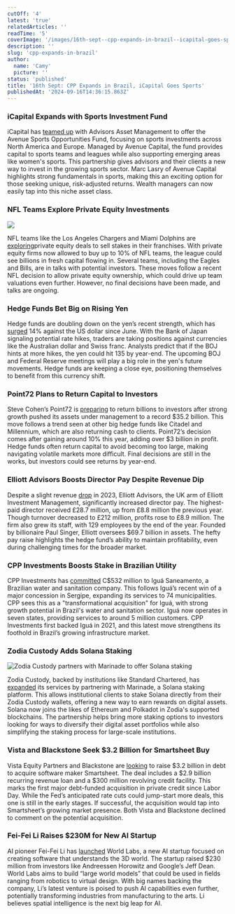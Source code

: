 ```yaml
---
cutOff: '4'
latest: 'true'
relatedArticles: ''
readTime: '5'
coverImage: '/images/16th-sept--cpp-expands-in-brazil--icapital-goes-sports-a-g5MT.webp'
description: ''
slug: 'cpp-expands-in-brazil'
author:
  name: 'Camy'
  picture: ''
status: 'published'
title: '16th Sept: CPP Expands in Brazil, iCapital Goes Sports'
publishedAt: '2024-09-16T14:36:15.863Z'
---
```


### iCapital Expands with Sports Investment Fund

iCapital has [teamed up](https://www.investmentnews.com/alternatives/icapital-gives-advisors-more-skin-in-the-sports-investing-game/257165) with Advisors Asset Management to offer the Avenue Sports Opportunities Fund, focusing on sports investments across North America and Europe. Managed by Avenue Capital, the fund provides capital to sports teams and leagues while also supporting emerging areas like women's sports. This partnership gives advisors and their clients a new way to invest in the growing sports sector. Marc Lasry of Avenue Capital highlights strong fundamentals in sports, making this an exciting option for those seeking unique, risk-adjusted returns. Wealth managers can now easily tap into this niche asset class.

### NFL Teams Explore Private Equity Investments

![](/images/16th-sept--cpp-expands-in-brazil--icapital-goes-sports-a-U2OT.webp)

NFL teams like the Los Angeles Chargers and Miami Dolphins are [exploring](https://www.bnnbloomberg.ca/investing/2024/09/13/chargers-dolphins-among-nfl-teams-weighing-private-equity-deals/)private equity deals to sell stakes in their franchises. With private equity firms now allowed to buy up to 10% of NFL teams, the league could see billions in fresh capital flowing in. Several teams, including the Eagles and Bills, are in talks with potential investors. These moves follow a recent NFL decision to allow private equity ownership, which could drive up team valuations even further. However, no final decisions have been made, and talks are ongoing.

### Hedge Funds Bet Big on Rising Yen

Hedge funds are doubling down on the yen’s recent strength, which has [surged](https://www.hedgeweek.com/hedge-funds-up-bets-on-yen-rally/) 14% against the US dollar since June. With the Bank of Japan signaling potential rate hikes, traders are taking positions against currencies like the Australian dollar and Swiss franc. Analysts predict that if the BOJ hints at more hikes, the yen could hit 135 by year-end. The upcoming BOJ and Federal Reserve meetings will play a big role in the yen's future movements. Hedge funds are keeping a close eye, positioning themselves to benefit from this currency shift.

### Point72 Plans to Return Capital to Investors

Steve Cohen’s Point72 is [preparing](https://www.hedgeweek.com/point72-to-return-billions-in-bid-to-cap-assets/) to return billions to investors after strong growth pushed its assets under management to a record $35.2 billion. This move follows a trend seen at other big hedge funds like Citadel and Millennium, which are also returning cash to clients. Point72’s decision comes after gaining around 10% this year, adding over $3 billion in profit. Hedge funds often return capital to avoid becoming too large, making navigating volatile markets more difficult. Final decisions are still in the works, but investors could see returns by year-end.

### Elliott Advisors Boosts Director Pay Despite Revenue Dip

Despite a slight revenue [drop](https://www.hedgeweek.com/elliott-advisors-ups-director-pay-by-382-despite-revenue-dip/#:~:text=The%20report%20cites%20the%20firm%27s,m%20in%20the%20same%20period.) in 2023, Elliott Advisors, the UK arm of Elliott Investment Management, significantly increased director pay. The highest-paid director received £28.7 million, up from £8.8 million the previous year. Though turnover decreased to £212 million, profits rose to £8.9 million. The firm also grew its staff, with 129 employees by the end of the year. Founded by billionaire Paul Singer, Elliott oversees $69.7 billion in assets. The hefty pay raise highlights the hedge fund’s ability to maintain profitability, even during challenging times for the broader market.

### CPP Investments Boosts Stake in Brazilian Utility

CPP Investments has [committed](https://www.cppinvestments.com/redaction/#:~:text=SAO%20PAULO%2C%20September%2010%2C%202024,and%20sanitation%20company%20Igu%C3%A1%20Saneamento.) C$532 million to Iguá Saneamento, a Brazilian water and sanitation company. This follows Iguá’s recent win of a major concession in Sergipe, expanding its services to 74 municipalities. CPP sees this as a "transformational acquisition" for Iguá, with strong growth potential in Brazil's water and sanitation sector. Iguá now operates in seven states, providing services to around 5 million customers. CPP Investments first backed Iguá in 2021, and this latest move strengthens its foothold in Brazil’s growing infrastructure market.

### Zodia Custody Adds Solana Staking

![Zodia Custody partners with Marinade to offer Solana staking](/images/16th-sept--cpp-expands-in-brazil--icapital-goes-sports-b-k5Mz.webp)

Zodia Custody, backed by institutions like Standard Chartered, has [expanded](https://www.hedgeweek.com/zodia-partners-with-marinade-to-provide-institutional-clients-access-to-solana-staking/) its services by partnering with Marinade, a Solana staking platform. This allows institutional clients to stake Solana directly from their Zodia Custody wallets, offering a new way to earn rewards on digital assets. Solana now joins the likes of Ethereum and Polkadot in Zodia's supported blockchains. The partnership helps bring more staking options to investors looking for ways to diversify their digital asset portfolios while also simplifying the staking process for large-scale institutions.

### Vista and Blackstone Seek $3.2 Billion for Smartsheet Buy

Vista Equity Partners and Blackstone are [looking](https://www.bnnbloomberg.ca/investing/2024/09/13/vista-blackstone-seek-32-billion-private-debt-for-smartsheet/) to raise $3.2 billion in debt to acquire software maker Smartsheet. The deal includes a $2.9 billion recurring revenue loan and a $300 million revolving credit facility. This marks the first major debt-funded acquisition in private credit since Labor Day. While the Fed’s anticipated rate cuts could jump-start more deals, this one is still in the early stages. If successful, the acquisition would tap into Smartsheet’s growing market presence. Both Vista and Blackstone declined to comment on the potential acquisition.

### Fei-Fei Li Raises $230M for New AI Startup

AI pioneer Fei-Fei Li has [launched](https://www.bnnbloomberg.ca/business/technology/2024/09/13/ai-pioneer-fei-fei-li-raises-230-million-for-new-startup-world-labs/) World Labs, a new AI startup focused on creating software that understands the 3D world. The startup raised $230 million from investors like Andreessen Horowitz and Google’s Jeff Dean. World Labs aims to build “large world models” that could be used in fields ranging from robotics to virtual design. With big names backing the company, Li’s latest venture is poised to push AI capabilities even further, potentially transforming industries from manufacturing to the arts. Li believes spatial intelligence is the next big leap for AI.